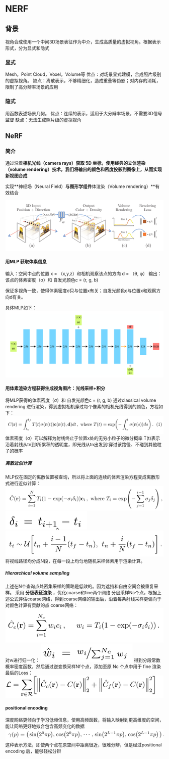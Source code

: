 # NERF
## 背景
视角合成使用一个中间3D场景表征作为中介，生成高质量的虚拟视角。根据表示形式，分为显式和隐式
### 显式
Mesh，Point Cloud，Voxel，Volume等
优点：对场景显式建模，合成照片级别的虚拟视角。
缺点：离散表示，不够精细化，造成重叠等伪影；对内存的消耗，限制了高分辨率场景的应用
### 隐式
用函数表述场景几何。
优点：连续的表示，适用于大分辩率场景，不需要3D信号监督
缺点：无法生成照片级的虚拟视角

## NeRF
### 简介
通过沿着**相机光线（camera rays）**获取 5D 坐标，使用经典的**立体渲染（volume rendering）**技术，我们将输出的颜色和密度投影到图像上，从而实现**新视图合成**

实现**神经场（Neural Field）**与图形学组件**体渲染（Volume rendering）**有效结合

![](https://raw.githubusercontent.com/LIUQI-creat/pic/main/20221114194140.png)

#### 用MLP 获取体素信息
输入：空间中点的位置 x = （x,y,z）和相机观察该点的方向 d = （θ, φ）
输出：该点的体素密度（σ）和 自发光颜色c = (r, g, b)

保证多视角一致，使得体素密度σ只与位置x有关；自发光颜色c与位置x和观察方向d有关。

具体MLP如下：
![](https://raw.githubusercontent.com/LIUQI-creat/pic/main/20221114194408.png)

#### 用体素渲染方程获得生成视角图片：光线采样+积分
将MLP获得的体素密度（σ）和 自发光颜色c = (r, g, b) 通过classical volume rendering 进行渲染，得到虚拟相机穿过每个像素的相机光线得到的颜色，方程如下：
![](https://raw.githubusercontent.com/LIUQI-creat/pic/main/20221114194927.png)
体素密度（σ）可以解释为射线终止于位置x处的无穷小粒子的微分概率
T(t)表示沿着射线从tn到t所累积的透明度，即光线从tn出发到t穿过该路径、不碰到其他粒子的概率

##### 离散近似计算
MLP仅在固定的离散位置被查询，所以将上面的连续的体素渲染方程变成离散形式进行近似计算：
![](https://raw.githubusercontent.com/LIUQI-creat/pic/main/20221114202534.png)
![](https://raw.githubusercontent.com/LIUQI-creat/pic/main/20221114202609.png)
![](https://raw.githubusercontent.com/LIUQI-creat/pic/main/20221114202627.png)
将视线路径均分成N段，在每一段上均匀地随机采样体素用于渲染计算。

##### Hierarchical volume sampling
上述在N个查询点处密集采样的策略是低效的。因为遮挡和自由空间会被重复采样。
采用 **分级表征渲染** ，优化coarse和fine两个网络
 分层采样Nc个点，根据上述公式评估coarse网络，得到coarse网络的输出后，沿着每条射线采样更偏向于对颜色计算有贡献的点
 coarse网络：
![](https://raw.githubusercontent.com/LIUQI-creat/pic/main/20221114204950.png)
对w进行归一化：
![](https://raw.githubusercontent.com/LIUQI-creat/pic/main/20221114205029.png)
得到分段常数概率密度函数，然后通过逆变换采样Nf个点，添加至原 Nc 个点中用于 fine 渲染
最后的Loss：
![](https://raw.githubusercontent.com/LIUQI-creat/pic/main/20221114205225.png)

#### positional encoding
深度网络更倾向于学习低频信息，使用高频函数，将输入映射到更高维度的空间，能让网络更好地拟合包含高频变化的数据
![](https://raw.githubusercontent.com/LIUQI-creat/pic/main/20221114205455.png)
这种表示方法，即使两个点在原空间中距离很近，很难分辨，但是经过positional encoding 后，能够轻松分辩
<!--stackedit_data:
eyJoaXN0b3J5IjpbNTc4Mjc4NzIsLTExNDc5OTgxNiwtMTYxND
A2Njk2NiwtMTEwMDg4MjA5MiwtMTM1MjA1MTg3OCwtMjA0MjIy
ODIwMiwtMjAzNDY0MjkzNiwtMjU1ODkxODI0LDEwMjk3MzQwMT
MsMTcwNjE2MDE5NiwxNzE0MDAxMzQ4LDczMDAwNjM4LC0xNDIy
MzA5NzI0LC0xODk0ODA1NjY2LC05MzM5MTU4MzAsLTEzNTMxMj
Y1OTYsMTYxMDY0NTU2MywyMDQwMjk3NjIyXX0=
-->